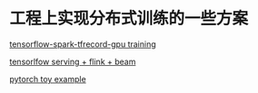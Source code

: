 # 工程上实现分布式训练的一些方案

[tensorflow-spark-tfrecord-gpu training](https://github.com/wangruichens/samples/tree/master/distribute/tf/spark_tfrecord)

[tensorlfow serving + flink + beam](https://github.com/wangruichens/samples/tree/master/distribute/tf/serving)

[pytorch toy example](https://github.com/wangruichens/samples/blob/master/distribute/pytorch/train_dist.py)